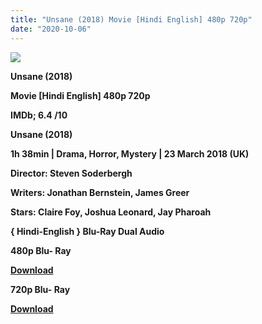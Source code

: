 ```yaml
---
title: "Unsane (2018) Movie [Hindi English] 480p 720p"
date: "2020-10-06"
---
```


[**![](https://1.bp.blogspot.com/-rkQedit-qYc/Xu82ZHoud1I/AAAAAAAADlo/KayduI_D0OYauGFJ63Zhe8RV97e4JUyOwCLcBGAsYHQ/s1600/0p9olkhgv.jpg)**](https://1.bp.blogspot.com/-rkQedit-qYc/Xu82ZHoud1I/AAAAAAAADlo/KayduI_D0OYauGFJ63Zhe8RV97e4JUyOwCLcBGAsYHQ/s1600/0p9olkhgv.jpg)

 **Unsane (2018)**

**Movie \[Hindi English\] 480p 720p** 

**IMDb; 6.4 /10**

**Unsane (2018)**

**1h 38min | Drama, Horror, Mystery | 23 March 2018 (UK)**

**Director: Steven Soderbergh**

**Writers: Jonathan Bernstein, James Greer**

**Stars: Claire Foy, Joshua Leonard, Jay Pharoah**

 **{ Hindi-English } Blu-Ray Dual Audio**

**480p Blu- Ray**

**[Download](https://links.265bkt.xyz/lxi9325671/)** 

**720p Blu- Ray**

[**Download**](https://links.265bkt.xyz/lxi9325672/)
